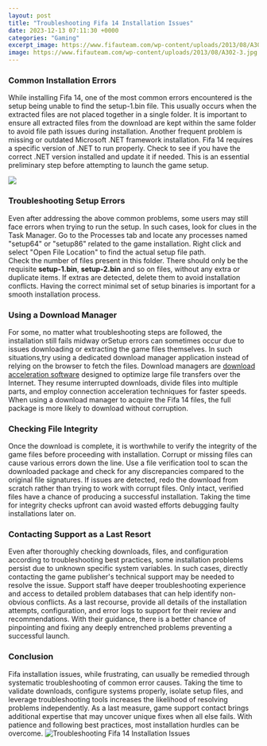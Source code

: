 ```yaml
---
layout: post
title: "Troubleshooting Fifa 14 Installation Issues"
date: 2023-12-13 07:11:30 +0000
categories: "Gaming"
excerpt_image: https://www.fifauteam.com/wp-content/uploads/2013/08/A302-3.jpg
image: https://www.fifauteam.com/wp-content/uploads/2013/08/A302-3.jpg
---
```


### Common Installation Errors 
While installing Fifa 14, one of the most common errors encountered is the setup being unable to find the setup-1.bin file. This usually occurs when the extracted files are not placed together in a single folder. It is important to ensure all extracted files from the download are kept within the same folder to avoid file path issues during installation. 
Another frequent problem is missing or outdated Microsoft .NET framework installation. Fifa 14 requires a specific version of .NET to run properly. Check to see if you have the correct .NET version installed and update it if needed. This is an essential preliminary step before attempting to launch the game setup.

![](https://www.fifauteam.com/pt/wp-content/uploads/2014/03/A393-1.jpg)
### Troubleshooting Setup Errors  
Even after addressing the above common problems, some users may still face errors when trying to run the setup. In such cases, look for clues in the Task Manager. Go to the Processes tab and locate any processes named "setup64" or "setup86" related to the game installation. Right click and select "Open File Location" to find the actual setup file path.  
Check the number of files present in this folder. There should only be the requisite **setup-1.bin**, **setup-2.bin** and so on files, without any extra or duplicate items. If extras are detected, delete them to avoid installation conflicts. Having the correct minimal set of setup binaries is important for a smooth installation process.
### Using a Download Manager  
For some, no matter what troubleshooting steps are followed, the installation still fails midway orSetup errors can sometimes occur due to issues downloading or extracting the game files themselves. In such situations,try using a dedicated download manager application instead of relying on the browser to fetch the files.
Download managers are [download acceleration software](https://store.fi.io.vn/collection/dogs) designed to optimize large file transfers over the Internet. They resume interrupted downloads, divide files into multiple parts, and employ connection acceleration techniques for faster speeds. When using a download manager to acquire the Fifa 14 files, the full package is more likely to download without corruption.
### Checking File Integrity 
Once the download is complete, it is worthwhile to verify the integrity of the game files before proceeding with installation. Corrupt or missing files can cause various errors down the line. Use a file verification tool to scan the downloaded package and check for any discrepancies compared to the original file signatures. 
If issues are detected, redo the download from scratch rather than trying to work with corrupt files. Only intact, verified files have a chance of producing a successful installation. Taking the time for integrity checks upfront can avoid wasted efforts debugging faulty installations later on.
### Contacting Support as a Last Resort
Even after thoroughly checking downloads, files, and configuration according to troubleshooting best practices, some installation problems persist due to unknown specific system variables. In such cases, directly contacting the game publisher's technical support may be needed to resolve the issue. 
Support staff have deeper troubleshooting experience and access to detailed problem databases that can help identify non-obvious conflicts. As a last recourse, provide all details of the installation attempts, configuration, and error logs to support for their review and recommendations. With their guidance, there is a better chance of pinpointing and fixing any deeply entrenched problems preventing a successful launch.
### Conclusion
Fifa installation issues, while frustrating, can usually be remedied through systematic troubleshooting of common error causes. Taking the time to validate downloads, configure systems properly, isolate setup files, and leverage troubleshooting tools increases the likelihood of resolving problems independently. As a last measure, game support contact brings additional expertise that may uncover unique fixes when all else fails. With patience and following best practices, most installation hurdles can be overcome.
![Troubleshooting Fifa 14 Installation Issues](https://www.fifauteam.com/wp-content/uploads/2013/08/A302-3.jpg)